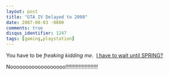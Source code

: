 ```yaml
---
layout: post
title: "GTA IV Delayed to 2008"
date: 2007-08-03 -0800
comments: true
disqus_identifier: 1247
tags: [gaming,playstation]
---
```

You have to be *freaking kidding me*.  [I have to wait until
SPRING?](http://www.1up.com/do/newsStory?cId=3161711)

Noooooooooooooooooo!!!!!!!!!!!!!!!!!!!!!!

